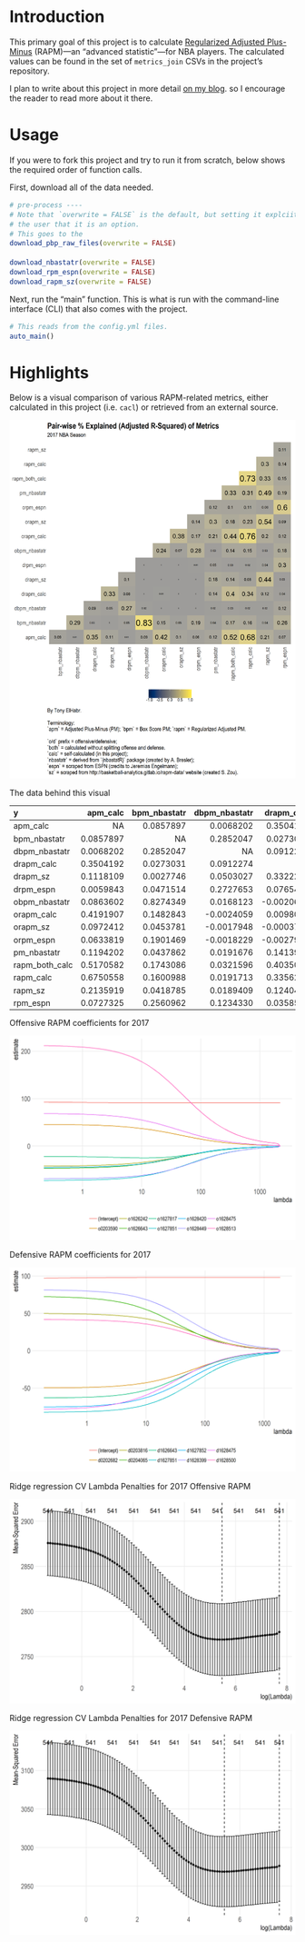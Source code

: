 
<!-- README.md is generated from README.Rmd. Please edit that file -->

# Introduction

This primary goal of this project is to calculate [Regularized Adjusted
Plus-Minus](https://www.nbastuffer.com/analytics101/regularized-adjusted-plus-minus-rapm/)
(RAPM)—an “advanced statistic”—for NBA players. The calculated values
can be found in the set of `metrics_join` CSVs in the project’s
repository.

I plan to write about this project in more detail [on my
blog](https://tonyelhabr.rbind.io). so I encourage the reader to read
more about it there.

# Usage

If you were to fork this project and try to run it from scratch, below
shows the required order of function calls.

First, download all of the data needed.

``` r
# pre-process ----
# Note that `overwrite = FALSE` is the default, but setting it explciitly here to remind
# the user that it is an option.
# This goes to the
download_pbp_raw_files(overwrite = FALSE)

download_nbastatr(overwrite = FALSE)
download_rpm_espn(overwrite = FALSE)
download_rapm_sz(overwrite = FALSE)
```

Next, run the “main” function. This is what is run with the command-line
interface (CLI) that also comes with the project.

``` r
# This reads from the config.yml files.
auto_main()
```

# Highlights

Below is a visual comparison of various RAPM-related metrics, either
calculated in this project (i.e. `cacl`) or retrieved from an external
source.

![](data/final/viz_metrics_join_summary_2017.png)

The data behind this visual

| y                | apm\_calc | bpm\_nbastatr | dbpm\_nbastatr | drapm\_calc |   drapm\_sz |  drpm\_espn | obpm\_nbastatr | orapm\_calc |   orapm\_sz |  orpm\_espn | pm\_nbastatr | rapm\_both\_calc | rapm\_calc |  rapm\_sz | rpm\_espn |
| :--------------- | --------: | ------------: | -------------: | ----------: | ----------: | ----------: | -------------: | ----------: | ----------: | ----------: | -----------: | ---------------: | ---------: | --------: | --------: |
| apm\_calc        |        NA |     0.0857897 |      0.0068202 |   0.3504192 |   0.1118109 |   0.0059843 |      0.0863602 |   0.4191907 |   0.0972412 |   0.0633819 |    0.1194202 |        0.5170582 |  0.6750558 | 0.2135919 | 0.0727325 |
| bpm\_nbastatr    | 0.0857897 |            NA |      0.2852047 |   0.0273031 |   0.0027746 |   0.0471514 |      0.8274349 |   0.1482843 |   0.0453781 |   0.1901469 |    0.0437862 |        0.1743086 |  0.1600988 | 0.0418785 | 0.2560962 |
| dbpm\_nbastatr   | 0.0068202 |     0.2852047 |             NA |   0.0912274 |   0.0503027 |   0.2727653 |      0.0168123 | \-0.0024059 | \-0.0017948 | \-0.0018229 |    0.0191676 |        0.0321596 |  0.0191713 | 0.0189409 | 0.1234330 |
| drapm\_calc      | 0.3504192 |     0.0273031 |      0.0912274 |          NA |   0.3322217 |   0.0765407 |    \-0.0020656 |   0.0098078 | \-0.0003777 | \-0.0027973 |    0.1413987 |        0.4035084 |  0.3356299 | 0.1240432 | 0.0358574 |
| drapm\_sz        | 0.1118109 |     0.0027746 |      0.0503027 |   0.3322217 |          NA |   0.1041948 |    \-0.0009822 | \-0.0023232 | \-0.0017017 | \-0.0006295 |    0.1791320 |        0.1442801 |  0.0756311 | 0.4384602 | 0.0256227 |
| drpm\_espn       | 0.0059843 |     0.0471514 |      0.2727653 |   0.0765407 |   0.1041948 |          NA |    \-0.0008774 | \-0.0029342 | \-0.0026649 |   0.0064440 |    0.0491640 |        0.0298905 |  0.0175993 | 0.0421981 | 0.3028806 |
| obpm\_nbastatr   | 0.0863602 |     0.8274349 |      0.0168123 | \-0.0020656 | \-0.0009822 | \-0.0008774 |             NA |   0.2368059 |   0.0650393 |   0.2843836 |    0.0300633 |        0.1443483 |  0.1512988 | 0.0278430 | 0.1757929 |
| orapm\_calc      | 0.4191907 |     0.1482843 |    \-0.0024059 |   0.0098078 | \-0.0023232 | \-0.0029342 |      0.2368059 |          NA |   0.3812504 |   0.1694076 |    0.2074359 |        0.4420484 |  0.7619807 | 0.2037157 | 0.1178648 |
| orapm\_sz        | 0.0972412 |     0.0453781 |    \-0.0017948 | \-0.0003777 | \-0.0017017 | \-0.0026649 |      0.0650393 |   0.3812504 |          NA |   0.1361238 |    0.3027395 |        0.1785147 |  0.2277643 | 0.5434344 | 0.0906094 |
| orpm\_espn       | 0.0633819 |     0.1901469 |    \-0.0018229 | \-0.0027973 | \-0.0006295 |   0.0064440 |      0.2843836 |   0.1694076 |   0.1361238 |          NA |    0.1209535 |        0.1041428 |  0.1121011 | 0.0596036 | 0.6037412 |
| pm\_nbastatr     | 0.1194202 |     0.0437862 |      0.0191676 |   0.1413987 |   0.1791320 |   0.0491640 |      0.0300633 |   0.2074359 |   0.3027395 |   0.1209535 |           NA |        0.3326310 |  0.3124833 | 0.4888706 | 0.1893420 |
| rapm\_both\_calc | 0.5170582 |     0.1743086 |      0.0321596 |   0.4035084 |   0.1442801 |   0.0298905 |      0.1443483 |   0.4420484 |   0.1785147 |   0.1041428 |    0.3326310 |               NA |  0.7345316 | 0.3308535 | 0.1489425 |
| rapm\_calc       | 0.6750558 |     0.1600988 |      0.0191713 |   0.3356299 |   0.0756311 |   0.0175993 |      0.1512988 |   0.7619807 |   0.2277643 |   0.1121011 |    0.3124833 |        0.7345316 |         NA | 0.2980069 | 0.1374234 |
| rapm\_sz         | 0.2135919 |     0.0418785 |      0.0189409 |   0.1240432 |   0.4384602 |   0.0421981 |      0.0278430 |   0.2037157 |   0.5434344 |   0.0596036 |    0.4888706 |        0.3308535 |  0.2980069 |        NA | 0.1136859 |
| rpm\_espn        | 0.0727325 |     0.2560962 |      0.1234330 |   0.0358574 |   0.0256227 |   0.3028806 |      0.1757929 |   0.1178648 |   0.0906094 |   0.6037412 |    0.1893420 |        0.1489425 |  0.1374234 | 0.1136859 |        NA |

Offensive RAPM coefficients for 2017

![](data/intermediate/viz_rapm_fit_side_o_2017.png)

Defensive RAPM coefficients for 2017

![](data/intermediate/viz_rapm_fit_side_d_2017.png)

Ridge regression CV Lambda Penalties for 2017 Offensive RAPM

![](data/intermediate/viz_rapm_fit_cv_side_o_2017.png)

Ridge regression CV Lambda Penalties for 2017 Defensive RAPM

![](data/intermediate/viz_rapm_fit_cv_side_d_2017.png)
